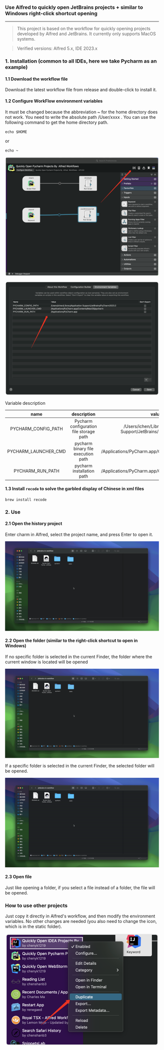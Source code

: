 ### Use Alfred to quickly open JetBrains projects + similar to Windows right-click shortcut opening

---

> This project is based on the workflow for quickly opening projects developed by Alfred and JetBrains. It currently only supports MacOS systems.

> Verified versions: Alfred 5.x, IDE 2023.x


### 1. Installation (common to all IDEs, here we take Pycharm as an example)

#### 1.1 Download the workflow file

Download the latest workflow file from release and double-click to install it.

#### 1.2 Configure WorkFlow environment variables

It must be changed because the abbreviation ~ for the home directory does not work. You need to write the absolute path /User/xxxx . You can use the following command to get the home directory path.

```shell
echo $HOME
```
or
```shell
echo ~
```

![image:0](static/1.png)

![image:2](static/2.png)

Variable description

|       name        |   description    |                              value                              |
|:-----------------:|:----------------:|:---------------------------------------------------------------:|
|PYCHARM_CONFIG_PATH|    Pycharm configuration file storage path     |/Users/ichen/Library/Application Support/JetBrains/PyCharm2023.2 |
|PYCHARM_LAUNCHER_CMD| pycharm binary file execution path |/Applications/PyCharm.app/Contents/MacOS/pycharm|
|PYCHARM_RUN_PATH|   pycharm installation path    |/Applications/PyCharm.app/Contents/MacOS/pycharm|

#### 1.3 Install `recode` to solve the garbled display of Chinese in xml files

```shell
brew install recode
```

### 2. Use

#### 2.1 Open the history project

Enter charm in Alfred, select the project name, and press Enter to open it.

![image:1](static/1.gif)

#### 2.2 Open the folder (similar to the right-click shortcut to open in Windows)

If no specific folder is selected in the current Finder, the folder where the current window is located will be opened

![image:3](static/2.gif)

If a specific folder is selected in the current Finder, the selected folder will be opened.

![image:4](static/3.gif)

#### 2.3 Open file

Just like opening a folder, if you select a file instead of a folder, the file will be opened.

### How to use other projects

Just copy it directly in Alfred's workflow, and then modify the environment variables. No other changes are needed (you also need to change the icon, which is in the static folder).

![image:5](static/3.png)